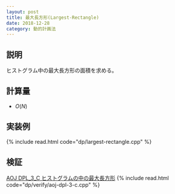 ```yaml
---
layout: post
title: 最大長方形(Largest-Rectangle)
date: 2018-12-28
category: 動的計画法
---
```


## 説明
ヒストグラム中の最大長方形の面積を求める。

## 計算量
* $O(N)$

## 実装例
{% include read.html  code="dp/largest-rectangle.cpp" %}

## 検証

[AOJ DPL_3_C ヒストグラムの中の最大長方形](http://judge.u-aizu.ac.jp/onlinejudge/description.jsp?id=DPL_3_C&lang=jp)
{% include read.html code="dp/verify/aoj-dpl-3-c.cpp" %}

